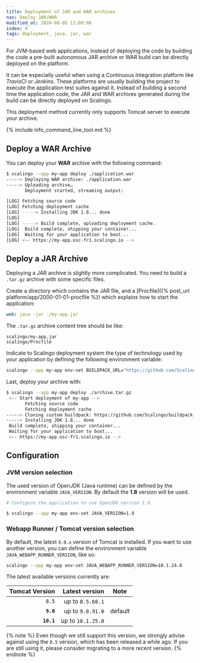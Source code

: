 ```yaml
---
title: Deployment of JAR and WAR archives
nav: Deploy JAR/WAR
modified_at: 2024-08-05 12:00:00
index: 8
tags: deployment, java, jar, war
---
```


For JVM-based web applications, instead of deploying the code by building the
code a pre-built autonomous JAR archive or WAR build can be directly deployed
on the platform.

It can be especially useful when using a Continuous Integration platform like
*TravisCI* or *Jenkins*. These platforms are usually building the project to
execute the application test suites against it. Instead of building a second
time the application code, the JAR and WAR archives generated during the build
can be directly deployed on Scalingo.

This deployment method currently only supports Tomcat server to execute your
archive.

{% include info_command_line_tool.md %}

## Deploy a WAR Archive

You can deploy your **WAR** archive with the following command:

```sh
$ scalingo --app my-app deploy ./application.war
-----> Deploying WAR archive: ./application.war
-----> Uploading archive…
       Deployment started, streaming output:

[LOG] Fetching source code
[LOG] Fetching deployment cache
[LOG] -----> Installing JDK 1.8... done
[LOG]
[LOG] -----> Build complete, uploading deployment cache.
[LOG]  Build complete, shipping your container...
[LOG]  Waiting for your application to boot...
[LOG] <-- https://my-app.osc-fr1.scalingo.io -->
```

## Deploy a JAR Archive

Deploying a JAR archive is slightly more complicated. You need to build a `.tar.gz` archive with some specific files.

Create a directory which contains the JAR file, and a [Procfile]({% post_url platform/app/2000-01-01-procfile %}) which explains how to start the application:

```yaml
web: java -jar ./my-app.jar
```

The `.tar.gz` archive content tree should be like:

```
scalingo/my-app.jar
scalingo/Procfile
```

Indicate to Scalingo deployment system the type of technology used by your application by defining the following environment variable:

```bash
scalingo --app my-app env-set BUILDPACK_URL="https://github.com/Scalingo/buildpack-jvm-common"
```

Last, deploy your archive with:

```sh
$ scalingo --app my-app deploy ./archive.tar.gz
 <-- Start deployment of my-app -->
       Fetching source code
       Fetching deployment cache
-----> Cloning custom buildpack: https://github.com/Scalingo/buildpack-jvm-common#master
-----> Installing JDK 1.8... done
 Build complete, shipping your container...
 Waiting for your application to boot...
 <-- https://my-app.osc-fr1.scalingo.io -->
```

## Configuration

### JVM version selection

The used version of OpenJDK (Java runtime) can be defined by the environment
variable `JAVA_VERSION`. By default the **1.8** version will be used.

```sh
# Configure the application to use OpenJDK version 1.9

$ scalingo --app my-app env-set JAVA_VERSION=1.9
```

### Webapp Runner / Tomcat version selection

By default, the latest `9.0.x` version of Tomcat is installed. If you want to
use another version, you can define the environment variable
`JAVA_WEBAPP_RUNNER_VERSION`, like so:

```sh
scalingo --app my-app env-set JAVA_WEBAPP_RUNNER_VERSION=10.1.24.0
```

The latest available versions currently are:

| Tomcat Version | Latest version    | Note    |
| -------------: | ----------------: | ------- |
| `8.5`          | up to `8.5.68.1`  |         |
| **`9.0`**      | up to `9.0.91.0`  | default |
| **`10.1`**     | up to `10.1.25.0` |         |

{% note %}
Even though we still support this version, we strongly advise against using the
`8.5` version, which has been released a while ago. If you are still using it,
please consider migrating to a more recent version.
{% endnote %}
